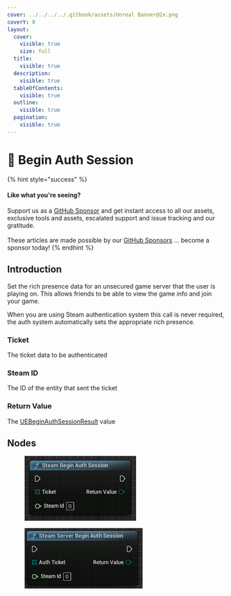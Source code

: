 ```yaml
---
cover: ../../../../.gitbook/assets/Unreal Banner@2x.png
coverY: 0
layout:
  cover:
    visible: true
    size: full
  title:
    visible: true
  description:
    visible: true
  tableOfContents:
    visible: true
  outline:
    visible: true
  pagination:
    visible: true
---
```


# 🔵 Begin Auth Session

{% hint style="success" %}
#### Like what you're seeing?

Support us as a [GitHub Sponsor](../../../../become-a-sponsor/) and get instant access to all our assets, exclusive tools and assets, escalated support and issue tracking and our gratitude.\
\
These articles are made possible by our [GitHub Sponsors](../../../../become-a-sponsor/) ... become a sponsor today!
{% endhint %}

## Introduction

Set the rich presence data for an unsecured game server that the user is playing on. This allows friends to be able to view the game info and join your game.

When you are using Steam authentication system this call is never required, the auth system automatically sets the appropriate rich presence.

### Ticket

The ticket data to be authenticated

### Steam ID

The ID of the entity that sent the ticket

### Return Value

The [UEBeginAuthSessionResult](../enumerators/uebeginauthsessionresult.md) value&#x20;

## Nodes

<figure><img src="../../../../.gitbook/assets/image (58).png" alt=""><figcaption></figcaption></figure>

<figure><img src="../../../../.gitbook/assets/image (783).png" alt=""><figcaption></figcaption></figure>
